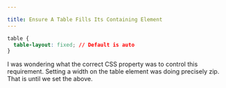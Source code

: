 ```yaml
---

title: Ensure A Table Fills Its Containing Element
---
```


```css
table {
  table-layout: fixed; // Default is auto
}
```

I was wondering what the correct CSS property was to control this requirement. Setting a width on the table element was doing precisely zip. That is until we set the above.
